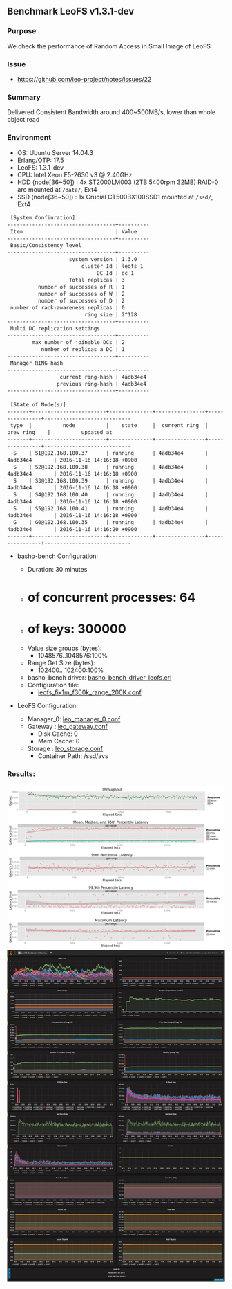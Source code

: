 ## Benchmark LeoFS v1.3.1-dev

### Purpose
We check the performance of Random Access in Small Image of LeoFS

### Issue
* https://github.com/leo-project/notes/issues/22

### Summary
Delivered Consistent Bandwidth around 400~500MB/s, lower than whole object read

### Environment

* OS: Ubuntu Server 14.04.3
* Erlang/OTP: 17.5
* LeoFS: 1.3.1-dev
* CPU: Intel Xeon E5-2630 v3 @ 2.40GHz
* HDD (node[36~50]) : 4x ST2000LM003 (2TB 5400rpm 32MB) RAID-0 are mounted at `/data/`, Ext4
* SSD (node[36~50]) : 1x Crucial CT500BX100SSD1 mounted at `/ssd/`, Ext4

```
 [System Confiuration]
-----------------------------------+----------
 Item                              | Value
-----------------------------------+----------
 Basic/Consistency level
-----------------------------------+----------
                    system version | 1.3.0
                        cluster Id | leofs_1
                             DC Id | dc_1
                    Total replicas | 3
          number of successes of R | 1
          number of successes of W | 2
          number of successes of D | 2
 number of rack-awareness replicas | 0
                         ring size | 2^128
-----------------------------------+----------
 Multi DC replication settings
-----------------------------------+----------
        max number of joinable DCs | 2
           number of replicas a DC | 1
-----------------------------------+----------
 Manager RING hash
-----------------------------------+----------
                 current ring-hash | 4adb34e4
                previous ring-hash | 4adb34e4
-----------------------------------+----------

 [State of Node(s)]
-------+------------------------+--------------+----------------+----------------+----------------------------
 type  |          node          |    state     |  current ring  |   prev ring    |          updated at
-------+------------------------+--------------+----------------+----------------+----------------------------
  S    | S1@192.168.100.37      | running      | 4adb34e4       | 4adb34e4       | 2016-11-16 14:16:18 +0900
  S    | S2@192.168.100.38      | running      | 4adb34e4       | 4adb34e4       | 2016-11-16 14:16:18 +0900
  S    | S3@192.168.100.39      | running      | 4adb34e4       | 4adb34e4       | 2016-11-16 14:16:18 +0900
  S    | S4@192.168.100.40      | running      | 4adb34e4       | 4adb34e4       | 2016-11-16 14:16:18 +0900
  S    | S5@192.168.100.41      | running      | 4adb34e4       | 4adb34e4       | 2016-11-16 14:16:18 +0900
  G    | G0@192.168.100.35      | running      | 4adb34e4       | 4adb34e4       | 2016-11-16 14:16:20 +0900
-------+------------------------+--------------+----------------+----------------+----------------------------

```

* basho-bench Configuration:
    * Duration: 30 minutes
    * # of concurrent processes: 64
    * # of keys: 300000
    * Value size groups (bytes):
        * 1048576..1048576:100%
    * Range Get Size (bytes):
        *  102400.. 102400:100%
    * basho_bench driver: [basho_bench_driver_leofs.erl](https://github.com/leo-project/basho_bench/blob/master/src/basho_bench_driver_leofs.erl)
    * Configuration file: 
        * [leofs_fix1m_f300k_range_200K.conf](leofs_fix1m_f300k_range_200K.conf)

* LeoFS Configuration:
    * Manager_0: [leo_manager_0.conf](conf/G0/leo_manager.conf)
    * Gateway  : [leo_gateway.conf](conf/G0/leo_gateway.conf)
        * Disk Cache: 0
        * Mem Cache:  0
    * Storage  : [leo_storage.conf](conf/S0/leo_storage.conf)
        * Container Path: /ssd/avs

### Results:
![ops-latency](summary.png)
![monitoring-results](grafana.png)
